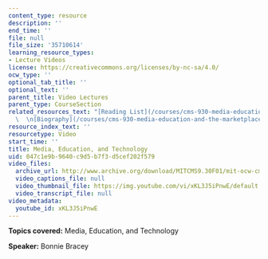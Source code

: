 ```yaml
---
content_type: resource
description: ''
end_time: ''
file: null
file_size: '35710614'
learning_resource_types:
- Lecture Videos
license: https://creativecommons.org/licenses/by-nc-sa/4.0/
ocw_type: ''
optional_tab_title: ''
optional_text: ''
parent_title: Video Lectures
parent_type: CourseSection
related_resources_text: "[Reading List](/courses/cms-930-media-education-and-the-marketplace-fall-2001/pages/readings)\
  \  \n[Biography](/courses/cms-930-media-education-and-the-marketplace-fall-2001/video_galleries/video-lectures/biography#bb)"
resource_index_text: ''
resourcetype: Video
start_time: ''
title: Media, Education, and Technology
uid: 047c1e9b-9640-c9d5-b7f3-d5cef202f579
video_files:
  archive_url: http://www.archive.org/download/MITCMS9.30F01/mit-ocw-cms930-bracey-03jul2003-220k.mp4
  video_captions_file: null
  video_thumbnail_file: https://img.youtube.com/vi/xKL3J5iPnwE/default.jpg
  video_transcript_file: null
video_metadata:
  youtube_id: xKL3J5iPnwE
---
```


**Topics covered:** Media, Education, and Technology

**Speaker:** Bonnie Bracey

